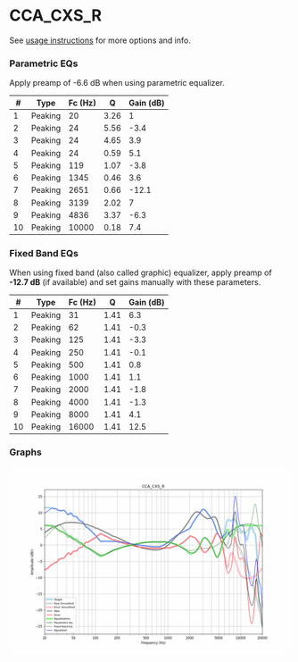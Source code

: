 # CCA_CXS_R
See [usage instructions](https://github.com/jaakkopasanen/AutoEq#usage) for more options and info.

### Parametric EQs
Apply preamp of -6.6 dB when using parametric equalizer.

|   # | Type    |   Fc (Hz) |    Q |   Gain (dB) |
|-----|---------|-----------|------|-------------|
|   1 | Peaking |        20 | 3.26 |         1   |
|   2 | Peaking |        24 | 5.56 |        -3.4 |
|   3 | Peaking |        24 | 4.65 |         3.9 |
|   4 | Peaking |        24 | 0.59 |         5.1 |
|   5 | Peaking |       119 | 1.07 |        -3.8 |
|   6 | Peaking |      1345 | 0.46 |         3.6 |
|   7 | Peaking |      2651 | 0.66 |       -12.1 |
|   8 | Peaking |      3139 | 2.02 |         7   |
|   9 | Peaking |      4836 | 3.37 |        -6.3 |
|  10 | Peaking |     10000 | 0.18 |         7.4 |

### Fixed Band EQs
When using fixed band (also called graphic) equalizer, apply preamp of **-12.7 dB** (if available) and set gains manually with these parameters.

|   # | Type    |   Fc (Hz) |    Q |   Gain (dB) |
|-----|---------|-----------|------|-------------|
|   1 | Peaking |        31 | 1.41 |         6.3 |
|   2 | Peaking |        62 | 1.41 |        -0.3 |
|   3 | Peaking |       125 | 1.41 |        -3.3 |
|   4 | Peaking |       250 | 1.41 |        -0.1 |
|   5 | Peaking |       500 | 1.41 |         0.8 |
|   6 | Peaking |      1000 | 1.41 |         1.1 |
|   7 | Peaking |      2000 | 1.41 |        -1.8 |
|   8 | Peaking |      4000 | 1.41 |        -1.3 |
|   9 | Peaking |      8000 | 1.41 |         4.1 |
|  10 | Peaking |     16000 | 1.41 |        12.5 |

### Graphs
![](./CCA_CXS_R.png)
